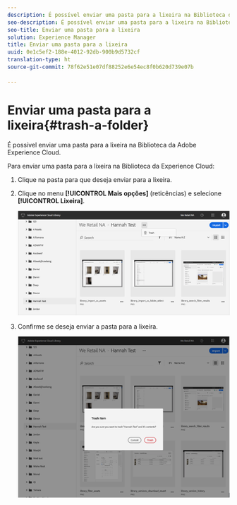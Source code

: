 ```yaml
---
description: É possível enviar uma pasta para a lixeira na Biblioteca da Adobe Experience Cloud.
seo-description: É possível enviar uma pasta para a lixeira na Biblioteca da Adobe Experience Cloud.
seo-title: Enviar uma pasta para a lixeira
solution: Experience Manager
title: Enviar uma pasta para a lixeira
uuid: 0e1c5ef2-188e-4012-92db-900b9d5732cf
translation-type: ht
source-git-commit: 78f62e51e07df88252e6e54ec8f0b620d739e07b

---
```



# Enviar uma pasta para a lixeira{#trash-a-folder}

É possível enviar uma pasta para a lixeira na Biblioteca da Adobe Experience Cloud.

Para enviar uma pasta para a lixeira na Biblioteca da Experience Cloud:

1. Clique na pasta para que deseja enviar para a lixeira.
1. Clique no menu **[!UICONTROL Mais opções]** (reticências) e selecione **[!UICONTROL Lixeira]**.

   ![](assets/library_folder_trash.png)

1. Confirme se deseja enviar a pasta para a lixeira.

   ![](assets/library_folder_trash_confirm.png)

